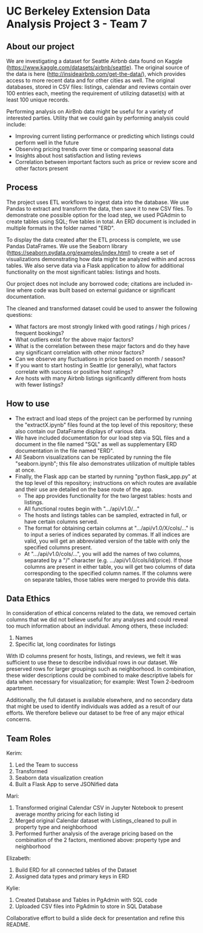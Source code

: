 # UC Berkeley Extension Data Analysis Project 3 - Team 7

## About our project
We are investigating a dataset for Seattle Airbnb data found on Kaggle (https://www.kaggle.com/datasets/airbnb/seattle).
The original source of the data is here (http://insideairbnb.com/get-the-data/), which provides access to more recent data and for other cities as well. The original databases, stored in CSV files: listings, calendar and reviews contain over 100 entries each, meeting the requirement of utilizing dataset(s) with at least 100 unique records.

Performing analysis on AirBnb data might be useful for a variety of interested parties. Utility that we could gain by performing analysis could include:
- Improving current listing performance or predicting which listings could perform well in the future
- Observing pricing trends over time or comparing seasonal data
- Insights about host satisfaction and listing reviews
- Correlation between important factors such as price or review score and other factors present

## Process
The project uses ETL workflows to ingest data into the database. We use Pandas to extract and transform the data, then save it to new CSV files. To demonstrate one possible option for the load step, we used PGAdmin to create tables using SQL; five tables in total. An ERD document is included in multiple formats in the folder named "ERD".

To display the data created after the ETL process is complete, we use Pandas DataFrames. We use the Seaborn library (https://seaborn.pydata.org/examples/index.html) to create a set of visualizations demonstrating how data might be analyzed within and across tables. We also serve data via a Flask application to allow for additional functionality on the most significant tables: listings and hosts.

Our project does not include any borrowed code; citations are included in-line where code was built based on external guidance or significant documentation.

The cleaned and transformed dataset could be used to answer the following questions:
- What factors are most strongly linked with good ratings / high prices / frequent bookings?
- What outliers exist for the above major factors?
- What is the correlation between these major factors and do they have any significant correlation with other minor factors?
- Can we observe any fluctuations in price based on month / season?
- If you want to start hosting in Seattle (or generally), what factors correlate with success or positive host ratings?
- Are hosts with many Airbnb listings significantly different from hosts with fewer listings?

## How to use
- The extract and load steps of the project can be performed by running the "extractX.ipynb" files found at the top level of this repository; these also contain our DataFrame displays of various data. 
- We have included documentation for our load step via SQL files and a document in the file named "SQL" as well as supplementary ERD documentation in the file named "ERD". 
- All Seaborn visualizations can be replicated by running the file "seaborn.ipynb"; this file also demonstrates utilization of multiple tables at once. 
- Finally, the Flask app can be started by running "python flask_app.py" at the top level of this repository; instructions on which routes are available and their use are detailed on the base route of the app.
    - The app provides functionality for the two largest tables: hosts and listings.
    - All functional routes begin with ".../api/v1.0/..."
    - The hosts and listings tables can be sampled, extracted in full, or have certain columns served.
    - The format for obtaining certain columns at ".../api/v1.0/X/cols/..." is to input a series of indices separated by commas. If all indices are valid, you will get an abbreviated version of the table with only the specified columns present.
    - At ".../api/v1.0/cols/...", you will add the names of two columns, separated by a "/" character (e.g. .../api/v1.0/cols/id/price). If those columns are present in either table, you will get two columns of data corresponding to the specified column names. If the columns were on separate tables, those tables were merged to provide this data.

## Data Ethics
In consideration of ethical concerns related to the data, we removed certain columns that we did not believe useful for any analyses and could reveal too much information about an individual. Among others, these included:
1. Names
1. Specific lat, long coordinates for listings

With ID columns present for hosts, listings, and reviews, we felt it was sufficient to use these to describe individual rows in our dataset. We preserved rows for larger groupings such as neighborhood. In combination, these wider descriptions could be combined to make descriptive labels for data when necessary for visualization; for example: West Town 2-bedroom apartment. 

Additionally, the full dataset is available elsewhere, and no secondary data that might be used to identify individuals was added as a result of our efforts. We therefore believe our dataset to be free of any major ethical concerns.

## Team Roles 
Kerim:
 1. Led the Team to success
 1. Transformed
 1. Seaborn data visualization creation
 1. Built a Flask App to serve JSONified data

Mari:
 1. Transformed original Calendar CSV in Jupyter Notebook to present average monthy pricing for each listing id
 1. Merged original Calendar dataset with Listings_cleaned to pull in property type and neighborhood
 1. Performed further analysis of the average pricing based on the combination of the 2 factors, mentioned above: property type and neighborhood

Elizabeth:
 1. Build ERD for all connected tables of the Dataset
 1. Assigned data types and primary keys in ERD

Kylie:
 1. Created Database and Tables in PgAdmin with SQL code
 1. Uploaded CSV files into PgAdmin to store in SQL Database

Collaborative effort to build a slide deck for presentation and refine this README.






